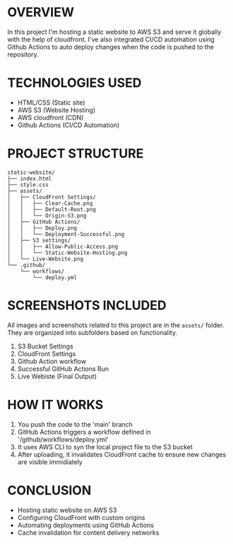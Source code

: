 # OVERVIEW
In this project I'm hosting a static website to AWS S3 and serve it globally with the help of cloudfront. I've also integrated CI/CD automation using Github Actions to auto deploy changes when the code is pushed to the repository.

# TECHNOLOGIES USED
- HTML/CSS (Static site)
- AWS S3 (Website Hosting)
- AWS cloudfront (CDN)
- Github Actions (CI/CD Automation)

# PROJECT STRUCTURE
```
static-website/
├── index.html
├── style.css
├── assets/
│   ├── CloudFront Settings/
│   │   ├── Clear-Cache.png
│   │   ├── Default-Root.png
│   │   └── Origin-S3.png
│   ├── GitHub Actions/
│   │   ├── Deploy.png
│   │   └── Deployment-Successful.png
│   ├── S3 settings/
│   │   ├── Allow-Public-Access.png
│   │   └── Static-Website-Hosting.png
│   └── Live-Website.png
└── .github/
    └── workflows/
        └── deploy.yml
```
        
# SCREENSHOTS INCLUDED
All images and screenshots related to this project are in the `assets/` folder. They are organized into subfolders based on functionality.
1) S3 Bucket Settings
2) CloudFront Settings
3) Github Action workflow
4) Successful GitHub Actions Run
5) Live Webiste (Final Output)

# HOW IT WORKS
1) You push the code to the 'main' branch
2) GitHub Actions triggers a workflow defined in '/github/workflows/deploy.yml'
3) It uses AWS CLI to syn the local project file to the S3 bucket
4) After uploading, it invalidates CloudFront cache to ensure new changes are visible immidiately

# CONCLUSION
- Hosting static website on AWS S3
- Configuring CloudFront with custom origins
- Automating deployments using GitHub Actions
- Cache invalidation for content delivery networks

